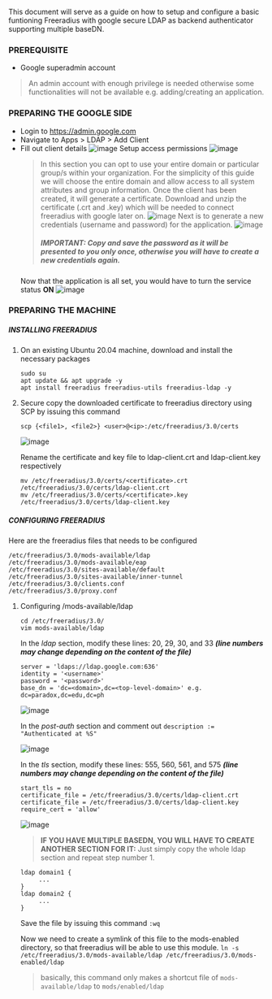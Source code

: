 This document will serve as a guide on how to setup and configure a basic funtioning Freeradius with google secure LDAP as backend authenticator supporting multiple baseDN. 

### PREREQUISITE
- Google superadmin account
> An admin account with enough privilege is needed otherwise some functionalities will not be available e.g. adding/creating an application.

### PREPARING THE GOOGLE SIDE

- Login to https://admin.google.com
- Navigate to Apps > LDAP > Add Client
- Fill out client details
  ![image](https://user-images.githubusercontent.com/29798188/160749498-ff9c13ba-294f-4ef1-8eb6-0d8b2ede8fc0.png)
  Setup access permissions
  ![image](https://user-images.githubusercontent.com/29798188/160750734-af6b6f16-f86d-4019-9847-2ba9f7f81d7d.png)
  > In this section you can opt to use your entire domain or particular group/s within your organization. For the simplicity of this guide we will choose the entire       domain and allow access to all system attributes and group information.
  Once the client has been created, it will generate a certificate. Download and unzip the certificate (.crt and .key) which will be needed to connect freeradius with   google later on.
  ![image](https://user-images.githubusercontent.com/29798188/160751354-9c228b82-bca7-4ee4-8cbb-62403170f73a.png)
  Next is to generate a new credentials (username and password) for the application. 
  ![image](https://user-images.githubusercontent.com/29798188/160752098-ef4956e6-e40e-4a08-b167-d03dd3f21019.png)
  > ##### IMPORTANT: Copy and save the password as it will be presented to you only once, otherwise you will have to create a new credentials again.
  Now that the application is all set, you would have to turn the service status **ON**
  ![image](https://user-images.githubusercontent.com/29798188/160752414-b20e0d66-51ee-4697-b40c-8230c1fede34.png)


### PREPARING THE MACHINE
  ##### **INSTALLING FREERADIUS**
  1. On an existing Ubuntu 20.04 machine, download and install the necessary packages
     ```
     sudo su
     apt update && apt upgrade -y
     apt install freeradius freeradius-utils freeradius-ldap -y
     ```
  2. Secure copy the downloaded certificate to freeradius directory using SCP by issuing this command
     ```
     scp {<file1>, <file2>} <user>@<ip>:/etc/freeradius/3.0/certs
     ```
     ![image](https://user-images.githubusercontent.com/29798188/160761130-6f8b0a45-36b8-4d7d-a112-44b6aa2b5303.png)
   
     Rename the certificate and key file to ldap-client.crt and ldap-client.key respectively    
     ```
     mv /etc/freeradius/3.0/certs/<certificate>.crt /etc/freeradius/3.0/certs/ldap-client.crt
     mv /etc/freeradius/3.0/certs/<certificate>.key /etc/freeradius/3.0/certs/ldap-client.key
     ```
  ##### **CONFIGURING FREERADIUS**
  Here are the freeradius files that needs to be configured
  ```
  /etc/freeradius/3.0/mods-available/ldap
  /etc/freeradius/3.0/mods-available/eap
  /etc/freeradius/3.0/sites-available/default
  /etc/freeradius/3.0/sites-available/inner-tunnel
  /etc/freeradius/3.0/clients.conf
  /etc/freeradius/3.0/proxy.conf
  ```
     
  1. Configuring /mods-available/ldap
     ```
     cd /etc/freeradius/3.0/
     vim mods-available/ldap
     ```
     In the _ldap_ section, modify these lines: 20, 29, 30, and 33 _**(line numbers may change depending on the content of the file)**_
     ```
     server = 'ldaps://ldap.google.com:636'
     identity = '<username>'
     password = '<password>'
     base_dn = 'dc=<domain>,dc=<top-level-domain>' e.g. dc=paradox,dc=edu,dc=ph
     ```
     ![image](https://user-images.githubusercontent.com/29798188/160765574-87156d69-3649-401e-89c9-ed36a4a81e24.png)
     
     In the _post-auth_ section and comment out ` description := "Authenticated at %S" `
     
     ![image](https://user-images.githubusercontent.com/29798188/161195903-e031023a-fb1a-405f-bd94-510c03a7abed.png)
     
     In the _tls_ section, modify these lines: 555, 560, 561, and 575 _**(line numbers may change depending on the content of the file)**_
     ```
     start_tls = no
     certificate_file = /etc/freeradius/3.0/certs/ldap-client.crt
     certificate_file = /etc/freeradius/3.0/certs/ldap-client.key
     require_cert = 'allow'
     ```
     ![image](https://user-images.githubusercontent.com/29798188/160769693-560d2b46-e8ef-435c-8469-5706b132b887.png)

      > **IF YOU HAVE MULTIPLE BASEDN, YOU WILL HAVE TO CREATE ANOTHER SECTION FOR IT:** Just simply copy the whole ldap section and repeat step number 1. 
      ``` 
      ldap domain1 { 
           ... 
      }
      ldap domain2 { 
           ... 
      } 
      ```
     Save the file by issuing this command ` :wq `
     
     Now we need to create a symlink of this file to the mods-enabled directory, so that freeradius will be able to use this module.
     ` ln -s /etc/freeradius/3.0/mods-available/ldap /etc/freeradius/3.0/mods-enabled/ldap `
     
     > basically, this command only makes a shortcut file of ` mods-available/ldap ` to ` mods/enabled/ldap `
